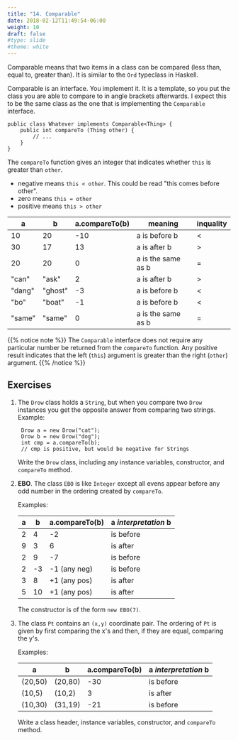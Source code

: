 ```yaml
---
title: "14. Comparable"
date: 2018-02-12T11:49:54-06:00
weight: 10
draft: false
#type: slide
#theme: white
---
```


Comparable means that two items in a class can be compared (less than,
equal to, greater than). It is similar to the `Ord` typeclass in Haskell.

Comparable is an interface. You implement it.  It is a template, so
you put the class you are able to compare to in angle brackets
afterwards. I expect this to be the same class as the one that is
implementing the `Comparable` interface.

    public class Whatever implements Comparable<Thing> { 
        public int compareTo (Thing other) {
            // ...
        }
    }

The `compareTo` function gives an integer that indicates whether
`this` is greater than `other`. 

* negative means `this < other`. This could be read "this comes before other".
* zero means `this = other`
* positive means `this > other`

| a | b | a.compareTo(b) | meaning | inquality |
|---|---|----------------|---------|-----------|
|10 | 20|      -10       | a is before b | < |
|30 | 17|       13       | a is after b  | > |
|20 | 20|        0       | a is the same as b   | = |
|"can" | "ask"  | 2       | a is after b   | > |
|"dang"| "ghost"| -3      | a is before b  | < |
|"bo" | "boat"  | -1      | a is before b  | < |
|"same"| "same" | 0       | a is the same as b   | = |

{{% notice note %}}
The `Comparable` interface does not require any particular number be returned from the `compareTo` function. Any positive result indicates that the left (`this`) argument is greater than the right (`other`) argument.
{{% /notice %}}


## Exercises

1. The `Drow` class holds a `String`, but when you compare two `Drow`
   instances you get the opposite answer from comparing two strings. Example: 

        Drow a = new Drow("cat");
        Drow b = new Drow("dog");
        int cmp = a.compareTo(b);
        // cmp is positive, but would be negative for Strings
    
    Write the `Drow` class, including any instance variables,
    constructor, and `compareTo` method.
     

2. **EBO**. The class `EBO` is like `Integer` except all evens appear
   before any odd number in the ordering created by `compareTo`.
   
     Examples:
     
    | a | b | a.compareTo(b) | a _interpretation_ b |
    |---|---|--------------|----------------------|
    |2|4| -2           | is before |
    |9|3| 6            | is after |
    |2|9| -7           | is before |
    |2|-3| -1 (any neg)| is before |
    |3|8| +1 (any pos) | is after |
    |5|10| +1 (any pos) | is after |

      The constructor is of the form `new EBO(7)`.


3. The class `Pt` contains an `(x,y)` coordinate pair. The ordering of `Pt` is given by first comparing the x's and then, if they are equal, comparing the y's.

    Examples:

    | a | b | a.compareTo(b) | a _interpretation_ b |
    |---|---|--------------|----------------------|
    |(20,50)|(20,80)| -30              | is before |
    |(10,5)|(10,2)| 3 |is after |
    (10,30)|(31,19)| -21 | is before
    
    Write a class header, instance variables, constructor, and `compareTo` method.
        
